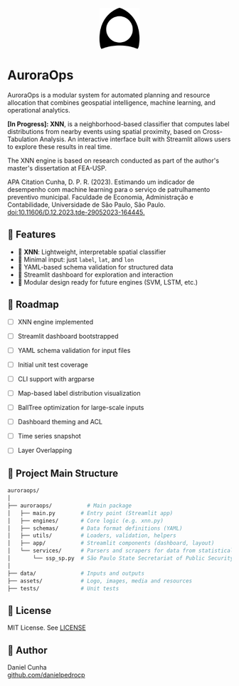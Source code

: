 <p align="center">
  <img src="assets/images/auroraops_icon.png" alt="AuroraOps Icon" width="90"/>
</p>

# AuroraOps
AuroraOps is a modular system for automated planning and resource allocation that combines geospatial intelligence, machine learning, and operational analytics.


**[In Progress]: XNN**, is a neighborhood-based classifier that computes label distributions from nearby events using spatial proximity, based on Cross-Tabulation Analysis. An interactive interface built with Streamlit allows users to explore these results in real time.

The XNN engine is based on research conducted as part of the author's master's dissertation at FEA-USP.

APA Citation
Cunha, D. P. R. (2023). Estimando um indicador de desempenho com machine learning para o serviço de patrulhamento preventivo municipal. Faculdade de Economia, Administração e Contabilidade, Universidade de São Paulo, São Paulo. [doi:10.11606/D.12.2023.tde-29052023-164445.](https://doi.org/10.11606/D.12.2023.tde-29052023-164445)


## 🚀 Features

- 🔎 **XNN**: Lightweight, interpretable spatial classifier
- 📍 Minimal input: just `label`, `lat`, and `lon`
- 🧪 YAML-based schema validation for structured data
- 🧭 Streamlit dashboard for exploration and interaction
- 🧰 Modular design ready for future engines (SVM, LSTM, etc.)

## 📌 Roadmap

- [ ] XNN engine implemented
- [ ] Streamlit dashboard bootstrapped
- [ ] YAML schema validation for input files
- [ ] Initial unit test coverage
- [ ] CLI support with argparse
- [ ] Map-based label distribution visualization
- [ ] BallTree optimization for large-scale inputs
- [ ] Dashboard theming and ACL
- [ ] Time series snapshot
- [ ] Layer Overlapping 


## 📁 Project Main Structure

```bash
auroraops/
│
├── auroraops/           # Main package
│   ├── main.py        # Entry point (Streamlit app)
│   ├── engines/       # Core logic (e.g. xnn.py)
│   ├── schemas/       # Data format definitions (YAML)
│   ├── utils/         # Loaders, validation, helpers
│   ├── app/           # Streamlit components (dashboard, layout)
│   └── services/      # Parsers and scrapers for data from statistical agencies
│       └── ssp_sp.py  # São Paulo State Secretariat of Public Security (SSP-SP)
│
├── data/              # Inputs and outputs
├── assets/            # Logo, images, media and resources
├── tests/             # Unit tests

```

## 📜 License

MIT License. See [LICENSE](./LICENSE)


## 👤 Author

Daniel Cunha  
[github.com/danielpedrocp](https://github.com/danielpedrocp)
